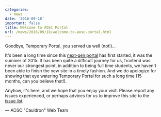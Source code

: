 ```yaml
---
categories:
  - news
date: '2016-09-18'
important: false
title: Welcome to AOSC Portal
url: /news/2016/09/18/welcome-to-aosc-portal.html
---
```



Goodbye, Temporary Portal, you served us well (not!)...

It's been a long time since this [next-gen portal](https://github.com/AOSC-Dev/website-site-ng) has first started, it was the summer of 2015. It has been quite a difficult journey for us, frontend was never our strongest point, in addition to being full time students, we haven't been able to finish the new site in a timely fashion. And we do apologize for showing that eye watering Temporary Portal for such a long time (15 months, can you believe that!).

Anyhow, it's here, and we hope that you enjoy your visit. Please report any issues experienced, or perhaps advices for us to improve this site to the [issue list](https://github.com/AOSC-Dev/website-site-ng/issues).

— AOSC "Cauldron" Web Team